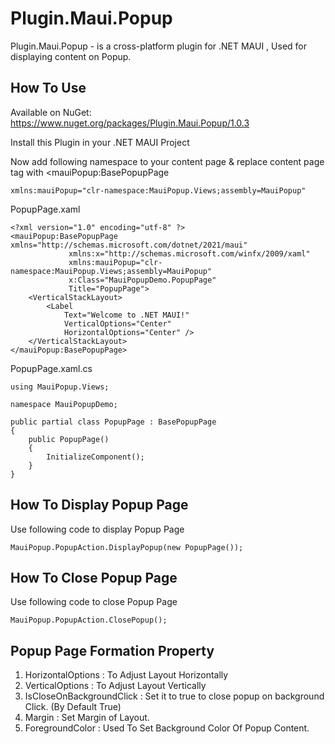 # Plugin.Maui.Popup
Plugin.Maui.Popup - is a cross-platform plugin for .NET MAUI , Used for displaying content on Popup.


## How To Use 
Available on NuGet: https://www.nuget.org/packages/Plugin.Maui.Popup/1.0.3  

Install this Plugin in your .NET MAUI Project

Now add following namespace to your content page & replace content page tag with <mauiPopup:BasePopupPage

```
xmlns:mauiPopup="clr-namespace:MauiPopup.Views;assembly=MauiPopup"
```

PopupPage.xaml
```
<?xml version="1.0" encoding="utf-8" ?>
<mauiPopup:BasePopupPage xmlns="http://schemas.microsoft.com/dotnet/2021/maui"
             xmlns:x="http://schemas.microsoft.com/winfx/2009/xaml"
             xmlns:mauiPopup="clr-namespace:MauiPopup.Views;assembly=MauiPopup"
             x:Class="MauiPopupDemo.PopupPage"
             Title="PopupPage">
    <VerticalStackLayout>
        <Label 
            Text="Welcome to .NET MAUI!"
            VerticalOptions="Center" 
            HorizontalOptions="Center" />
    </VerticalStackLayout>
</mauiPopup:BasePopupPage>
```

PopupPage.xaml.cs

```
using MauiPopup.Views;
 
namespace MauiPopupDemo;
 
public partial class PopupPage : BasePopupPage
{
	public PopupPage()
	{
		InitializeComponent();
	}
}
```
## How To Display Popup Page
Use following code to display Popup Page

```
MauiPopup.PopupAction.DisplayPopup(new PopupPage());
```

## How To Close Popup Page
Use following code to close Popup Page

```
MauiPopup.PopupAction.ClosePopup();
```

## Popup Page Formation Property

1. HorizontalOptions : To Adjust Layout Horizontally
2. VerticalOptions : To Adjust Layout Vertically
3. IsCloseOnBackgroundClick : Set it to true to close popup on background Click. (By Default True)
4. Margin : Set Margin of Layout.
5. ForegroundColor : Used To Set Background Color Of Popup Content.

